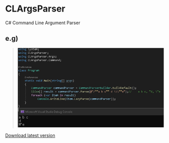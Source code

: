 # CLArgsParser
C# Command Line Argument Parser

## e.g)
>![Alt text](/doc/Test.png)

[Download latest version](https://github.com/noname0310/CLArgsParser/archive/release.zip)